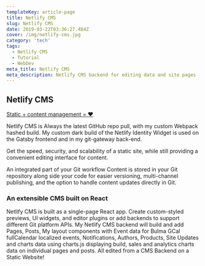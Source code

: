 ```yaml
---
templateKey: article-page
title: Netlify CMS
slug: Netlify CMS
date: 2019-03-22T03:36:27.484Z
cover: /img/netlify-cms.jpg
category: 'tech'
tags:
  - Netlify CMS
  - Tutorial
  - WebDev
meta_title: Netlify CMS
meta_description: Netlify CMS backend for editing data and site pages
---
```


## Netlify CMS

[Static + content management = ♥](https://www.netlifycms.org/)

Netlify CMS is Always the latest GitHub repo pull, with my custom Webpack hashed build.
My custom dark build of the Netlify Identity Widget is used on the Gatsby frontend and in my git-gateway back-end.

Get the speed, security, and scalability of a static site, while still providing a convenient editing interface for content.

An integrated part of your Git workflow
Content is stored in your Git repository along side your code for easier versioning, multi-channel publishing, and the option to handle content updates directly in Git.

### An extensible CMS built on React

Netlify CMS is built as a single-page React app. Create custom-styled previews, UI widgets, and editor plugins or add backends to support different Git platform APIs.
My Netlify CMS backend will build and add Pages, Posts, My layout components with Event data for Bulma GCal fullCalendar localized events, Notifications, Authors, Products, Site Updates and charts data using charts.js displaying build, sales and analytics charts data on individual pages and posts. All edited from a CMS Backend on a Static Website!